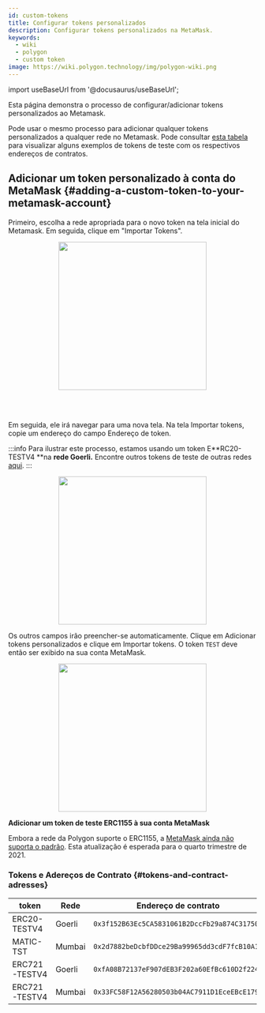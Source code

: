 ```yaml
---
id: custom-tokens
title: Configurar tokens personalizados
description: Configurar tokens personalizados na MetaMask.
keywords:
  - wiki
  - polygon
  - custom token
image: https://wiki.polygon.technology/img/polygon-wiki.png
---
```


import useBaseUrl from '@docusaurus/useBaseUrl';

Esta página demonstra o processo de configurar/adicionar tokens personalizados ao Metamask.

Pode usar o mesmo processo para adicionar qualquer tokens personalizados a qualquer rede no Metamask. Pode consultar [esta tabela](#tokens-and-contract-adresses) para visualizar alguns exemplos de tokens de teste com os respectivos endereços de contratos.

## Adicionar um token personalizado à conta do MetaMask {#adding-a-custom-token-to-your-metamask-account}

Primeiro, escolha a rede apropriada para o novo token na tela inicial do Metamask. Em seguida, clique em "Importar Tokens".

<div align="center">
<img width="300" src={useBaseUrl("img/metamask/develop/add-test-token.png")} />
</div>

<br></br>

Em seguida, ele irá navegar para uma nova tela. Na tela Importar tokens, copie um endereço do campo Endereço de token.

:::info
Para ilustrar este processo, estamos usando um token E**RC20-TESTV4 **na **rede Goerli.** Encontre outros tokens de teste de outras redes [<ins>aqui</ins>](#tokens-and-contract-adresses).
:::

<div align="center">
<img width="300" src={useBaseUrl("img/metamask/develop/token-contract-address.png")} />
</div>

Os outros campos irão preencher-se automaticamente. Clique em Adicionar tokens personalizados e clique em Importar tokens. O token `TEST` deve então ser exibido na sua conta MetaMask.

<div align="center">
<img width="300" src={useBaseUrl("img/metamask/develop/added-token.png")} />
</div>

**Adicionar um token de teste ERC1155 à sua conta MetaMask**

Embora a rede da Polygon suporte o ERC1155, a [MetaMask ainda não suporta o padrão](https://metamask.zendesk.com/hc/en-us/articles/360058488651-Does-MetaMask-support-ERC-1155-). Esta atualização é esperada para o quarto trimestre de 2021.

### Tokens e Adereços de Contrato {#tokens-and-contract-adresses}

| token | Rede | Endereço de contrato |
|---------------|---------|----------------------------------------------|
| ERC20-TESTV4 | Goerli | `0x3f152B63Ec5CA5831061B2DccFb29a874C317502` |
| MATIC-TST | Mumbai | `0x2d7882beDcbfDDce29Ba99965dd3cdF7fcB10A1e` |
| ERC721-TESTV4 | Goerli | `0xfA08B72137eF907dEB3F202a60EfBc610D2f224b` |
| ERC721-TESTV4 | Mumbai | `0x33FC58F12A56280503b04AC7911D1EceEBcE179c` |